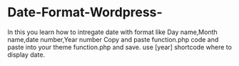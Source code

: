 # Date-Format-Wordpress-
In this you learn how to intregate date with format like Day name,Month name,date number,Year number
Copy and paste function.php code and paste into your theme function.php and save.
use [year] shortcode where to display date.
